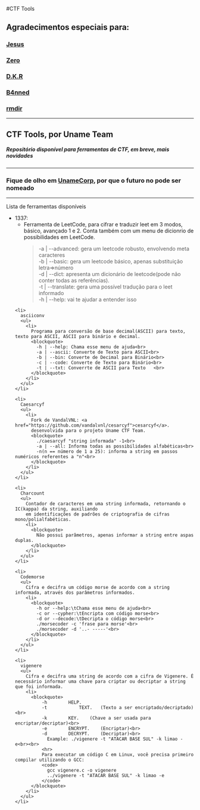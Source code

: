 #CTF Tools
<h2>Agradecimentos especiais para:</h2>
<h3><a href="https://github.com/JesusFromHellz">Jesus</a></h3>
<h3><a href="https://github.com/zero10101">Zero</a></h3>
<h3><a href="https://github.com/ninj4c0d3r">D.K.R</a></h3>
<h3><a href="https://github.com/B4nned">B4nned</a></h3>
<h3><a href="https://github.com/RogerMonteiro124">rmdir</a></h3>

<hr>

<h2>CTF Tools, por Uname Team</h2>
<h5>Repositório disponível para ferramentas de CTF, em breve, mais novidades</h5>

<hr>

<h3>Fique de olho em <a href="https://www.facebook.com/unamecorporation">UnameCorp</a>, por que o futuro no pode ser nomeado</h3>

<hr>

<p>
  Lista de ferramentas disponíveis
  <ul>
    <li>
      1337:
      <ul>
        <li>
          Ferramenta de LeetCode, para cifrar e traduzir leet em  3 modos, básico, avançado 1 e 2.
          Conta também com um menu de dicionrio de possibilidades em LeetCode.
          <blockquote>
            -a | --advanced: gera um leetcode robusto, envolvendo meta caracteres<br>
            -b | --basic: gera um leetcode básico, apenas substituição letra=>número<br>
            -d | --dict: apresenta um dicionário de leetcode(pode não conter todas as referências).<br>
            -t | --translate: gera uma possível tradução para o leet informado<br>
            -h | --help: vai te ajudar a entender isso<br>
          </blockquote>
        </li>
      </ul>
    </li>
    
    <li>
      asciiconv
      <ul>
        <li>
          Programa para conversão de base decimal(ASCII) para texto, texto para ASCII, ASCII para binário e decimal.
          <blockquote>
            -h | --help: Chama esse menu de ajuda<br>
            -a | --ascii: Converte de Texto para ASCII<br>
            -b | --bin: Converte de Decimal para Binário<br>
            -c | --code: Converte de Texto para Binário<br>
            -t | --txt: Converrte de ASCII para Texto   <br>
          </blockquote>
        </li>
      </ul>
    </li>
    
    <li>  
      Caesarcyf
      <ul>
        <li>
          Fork de VandalVNL: <a href="https://github.com/vandalvnl/cesarcyf">cesarcyf</a>.
          desenvolvida para o projeto Uname CTF Team.
          <blockquote>
            ./caesarcyf "string informada" -1<br>
            -a | --all: Informa todas as possibilidades alfabéticas<br>
            -n(n == número de 1 a 25): informa a string em passos numéricos referentes a "n"<br>
          </blockquote>
        </li>
      </ul>
    </li>
    
    <li>
      Charcount
      <ul>
        Contador de caracteres em uma string informada, retornando o IC(kappa) da string, auxiliando
        em identificações de padrões de criptografia de cifras mono/polialfabéticas.
        <li>
          <blockquote>
            Não possui parâmetros, apenas informar a string entre aspas duplas.
          </blockquote>
        </li>
      </ul>
    </li>
    
    <li>
      Codemorse
      <ul>
        Cifra e decifra um código morse de acordo com a string informada, através dos parâmetros informados.
        <li>
          <blockquote>
            -h or --help:\tChama esse menu de ajuda<br>
            -c or --cypher:\tEncripta com código morse<br>
            -d or --decode:\tDecripta o código morse<br>
            ./morsecoder -c 'frase para morse'<br>
            ./morsecoder -d '..- -----'<br>
          </blockquote>
        </li>
      </ul>
    </li>
    
    <li>
      vigenere
      <ul>
        Cifra e decifra uma string de acordo com a cifra de Vigenere. É necessário informar uma chave para criptar ou decriptar a string que foi informada.
        <li>
          <blockquote>
              -h		HELP.
              -t     		TEXT.	(Texto a ser encriptado/decriptado)<br>
              -k 		KEY.	(Chave a ser usada para encriptar/decriptar)<br>
              -e 		ENCRYPT.	(Encriptar)<br>
              -d 		DECRYPT.	(Decriptar)<br>
	            Example: ./vigenere -t "ATACAR BASE SUL" -k limao -e<br><br>
              <hr>
              Para executar um código C em Linux, você precisa primeiro compilar utilizando o GCC:
              <code>
                gcc vigenere.c -o vigenere
                ../vigenere -t "ATACAR BASE SUL" -k limao -e
              </code>
          </blockquote>
        </li>
      </ul>
    </li>
    
  </ul>
 </p>
